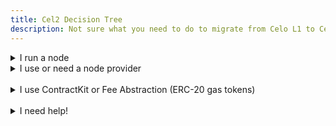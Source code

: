 ```yaml
---
title: Cel2 Decision Tree
description: Not sure what you need to do to migrate from Celo L1 to Celo L2?
---
```


<details>
  <summary>I run a node</summary>
  
  Follow the [node upgrade instructions](docs/cel2/l2-operator-guide.md).

</details>
<details>
  <summary>I use or need a node provider</summary>

  The following node providers will be available shortly after the migration to Cel2:

  - [Quicknode](https://www.quicknode.com/chains/celo) (not yet verified)
  - [Infura](https://www.infura.io/networks/celo) (not yet verified)
  - [DSRV](https://drpc.org/chainlist/celo) (not yet verified)


  If none of the above work for you, you can use cLabs best effort hosted node: [Forno](https://docs.celo.org/network/node/forno).
</details>
</br>
<details>
  <summary>I use ContractKit or Fee Abstraction (ERC-20 gas tokens)</summary>

  **Required** versions for SDK and libraries:
  - [@celo/connect >=6.1.0](https://www.npmjs.com/package/@celo/connect)
  - [@celo/contractkit >=8.1.1](https://www.npmjs.com/package/@celo/contractkit)
  - [@celo/celocli >=5.1.1](https://www.npmjs.com/package/@celo/celocli)
  - [@viem >=2](https://www.npmjs.com/package/viem)
  
  <details>
  <summary>I need more information on ContractKit...</summary>
    
  Have a look at the [ContractKit Cel2 Guide](https://docs.google.com/document/d/1F-9OtZeFOhB7SbgWyUHjOgxBwF-749URZDK0OpgtAqE/edit)
  
  </details>
  
</details>
</br>
<details>
  <summary>I need help!</summary>

  Reach out to us!

  - Technical question? [celo-org discussions on GitHub](https://github.com/orgs/celo-org/discussions/categories/cel2)
  - Any type of question? Reach out on [Discord](https://chat.celo.org) in the #celo-L2-support channel


Forum: 

  Also check out these resources:
  
  - [Celo Docs](docs/welcome.md)
  - [Celo L2 Specifications](https://specs.celo.org/)
  - [Transaction types on Celo](https://github.com/celo-org/txtypes)
  - [Celo Forum](https://forum.celo.org/)
  
</details>
